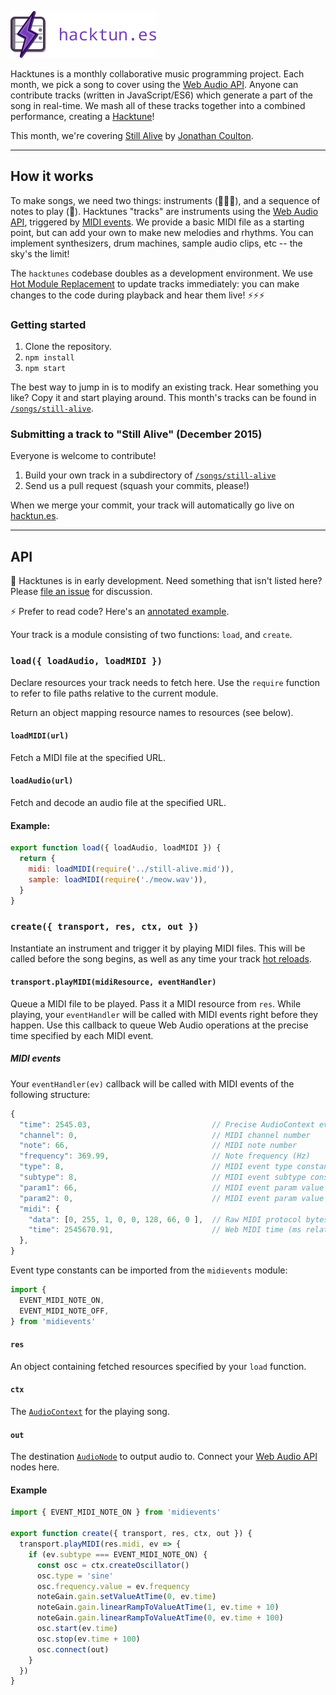 <a href="http://hacktun.es"><img id="about" src="https://raw.githubusercontent.com/hacktunes/hacktunes/master/art/logotype-color.png" alt="hacktun.es" height="75" /></a>

Hacktunes is a monthly collaborative music programming project. Each month, we pick a song to cover using the [Web Audio API](https://developer.mozilla.org/en-US/docs/Web/API/Web_Audio_API). Anyone can contribute tracks (written in JavaScript/ES6) which generate a part of the song in real-time. We mash all of these tracks together into a combined performance, creating a [Hacktune](hacktun.es)!

This month, we're covering [Still Alive](https://www.youtube.com/watch?v=RthZgszykLs) by [Jonathan Coulton](http://www.jonathancoulton.com/).

---

## How it works

To make songs, we need two things: instruments (:guitar::saxophone::microphone:), and a sequence of notes to play (:musical_score:). Hacktunes "tracks" are instruments using the [Web Audio API](https://developer.mozilla.org/en-US/docs/Web/API/Web_Audio_API), triggered by [MIDI events](https://en.wikipedia.org/wiki/MIDI). We provide a basic MIDI file as a starting point, but can add your own to make new melodies and rhythms. You can implement synthesizers, drum machines, sample audio clips, etc -- the sky's the limit!


The `hacktunes` codebase doubles as a development environment. We use [Hot Module Replacement](https://webpack.github.io/docs/hot-module-replacement-with-webpack.html) to update tracks immediately: you can make changes to the code during playback and hear them live! :zap::zap::zap:

### Getting started

1. Clone the repository.
2. `npm install`
3. `npm start`

The best way to jump in is to modify an existing track. Hear something you like? Copy it and start playing around. This month's tracks can be found in [`/songs/still-alive`](https://github.com/hacktunes/hacktunes/tree/master/songs/still-alive).

### Submitting a track to "Still Alive" (December 2015)

Everyone is welcome to contribute!

1. Build your own track in a subdirectory of [`/songs/still-alive`](https://github.com/hacktunes/hacktunes/tree/master/songs/still-alive)
2. Send us a pull request (squash your commits, please!)

When we merge your commit, your track will automatically go live on [hacktun.es](http://hacktun.es).

---

## API

:construction: Hacktunes is in early development. Need something that isn't listed here? Please [file an issue](https://github.com/hacktunes/hacktunes/issues/new) for discussion.

:zap: Prefer to read code? Here's an [annotated example](https://github.com/hacktunes/hacktunes/blob/master/songs/still-alive/sin-lead/index.js).

Your track is a module consisting of two functions: `load`, and `create`.

### `load({ loadAudio, loadMIDI })`

Declare resources your track needs to fetch here. Use the `require` function to refer to file paths relative to the current module.

Return an object mapping resource names to resources (see below).

#### `loadMIDI(url)`

Fetch a MIDI file at the specified URL.

#### `loadAudio(url)`

Fetch and decode an audio file at the specified URL.

#### Example:

```js
export function load({ loadAudio, loadMIDI }) {
  return {
    midi: loadMIDI(require('../still-alive.mid')),
    sample: loadMIDI(require('./meow.wav')),
  }
}
```

### `create({ transport, res, ctx, out })`

Instantiate an instrument and trigger it by playing MIDI files. This will be called before the song begins, as well as any time your track [hot reloads](https://webpack.github.io/docs/hot-module-replacement-with-webpack.html).

#### `transport.playMIDI(midiResource, eventHandler)`

Queue a MIDI file to be played. Pass it a MIDI resource from `res`. While playing, your `eventHandler` will be called with MIDI events right before they happen. Use this callback to queue Web Audio operations at the precise time specified by each MIDI event.

##### MIDI events

Your `eventHandler(ev)` callback will be called with MIDI events of the following structure:

```js
{
  "time": 2545.03,                           // Precise AudioContext event time (seconds)
  "channel": 0,                              // MIDI channel number
  "note": 66,                                // MIDI note number
  "frequency": 369.99,                       // Note frequency (Hz)
  "type": 8,                                 // MIDI event type constant
  "subtype": 8,                              // MIDI event subtype constant
  "param1": 66,                              // MIDI event param value
  "param2": 0,                               // MIDI event param value
  "midi": {
    "data": [0, 255, 1, 0, 0, 128, 66, 0 ],  // Raw MIDI protocol bytes, suitable for Web MIDI API
    "time": 2545670.91,                      // Web MIDI time (ms relative to navigation start)
  },
}
```

Event type constants can be imported from the `midievents` module:

```js
import {
  EVENT_MIDI_NOTE_ON,
  EVENT_MIDI_NOTE_OFF,
} from 'midievents'
```

#### `res`

An object containing fetched resources specified by your `load` function.

#### `ctx`

The [`AudioContext`](https://developer.mozilla.org/en-US/docs/Web/API/AudioContext) for the playing song.

#### `out`

The destination [`AudioNode`](https://developer.mozilla.org/en-US/docs/Web/API/AudioNode) to output audio to. Connect your [Web Audio API](https://developer.mozilla.org/en-US/docs/Web/API/Web_Audio_API) nodes here.

#### Example

```js
import { EVENT_MIDI_NOTE_ON } from 'midievents'

export function create({ transport, res, ctx, out }) {
  transport.playMIDI(res.midi, ev => {
    if (ev.subtype === EVENT_MIDI_NOTE_ON) {
      const osc = ctx.createOscillator()
      osc.type = 'sine'
      osc.frequency.value = ev.frequency
      noteGain.gain.setValueAtTime(0, ev.time)
      noteGain.gain.linearRampToValueAtTime(1, ev.time + 10)
      noteGain.gain.linearRampToValueAtTime(0, ev.time + 100)
      osc.start(ev.time)
      osc.stop(ev.time + 100)
      osc.connect(out)
    }
  })
}
```
